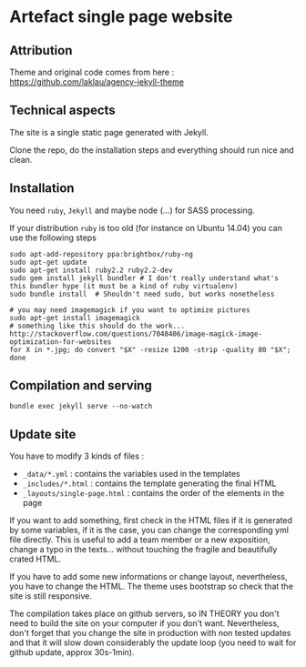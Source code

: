 # Artefact single page website

## Attribution

Theme and original code comes from here : https://github.com/laklau/agency-jekyll-theme


## Technical aspects

The site is a single static page generated with Jekyll.

Clone the repo, do the installation steps and everything should run nice and clean.


## Installation

You need `ruby`, `Jekyll` and maybe node (...) for SASS processing.

If your distribution `ruby` is too old (for instance on Ubuntu 14.04) you can use the following steps

    sudo apt-add-repository ppa:brightbox/ruby-ng
    sudo apt-get update
    sudo apt-get install ruby2.2 ruby2.2-dev
    sudo gem install jekyll bundler # I don't really understand what's this bundler hype (it must be a kind of ruby virtualenv)
    sudo bundle install  # Shouldn't need sudo, but works nonetheless

    # you may need imagemagick if you want to optimize pictures
    sudo apt-get install imagemagick
    # something like this should do the work...  http://stackoverflow.com/questions/7048406/image-magick-image-optimization-for-websites
    for X in *.jpg; do convert "$X" -resize 1200 -strip -quality 80 "$X"; done



## Compilation and serving

    bundle exec jekyll serve --no-watch

## Update site

You have to modify 3 kinds of files :

  * `_data/*.yml` : contains the variables used in the templates
  * `_includes/*.html` : contains the template generating the final HTML
  * `_layouts/single-page.html` : contains the order of the elements in the page

If you want to add something, first check in the HTML files if it is generated by some variables, if it is the case, you can change the corresponding yml file directly. This is useful to add a team member or a new exposition, change a typo in the texts... without touching the fragile and beautifully crated HTML.

If you have to add some new informations or change layout, nevertheless, you have to change the HTML. The theme uses bootstrap so check that the site is still responsive.

The compilation takes place on github servers, so IN THEORY you don't need to build the site on your computer if you don't want. Nevertheless, don't forget that you change the site in production with non tested updates and that it will slow down considerably the update loop (you need to wait for github update, approx 30s-1min).